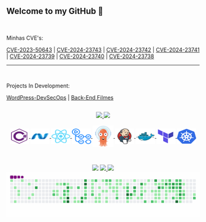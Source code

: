 ## Welcome to my GitHub 👋

 
 <div>
    <br>
<p>Minhas CVE's:</p>
<a href="https://github.com/giovannipajeu1/CVE-2023-50643">CVE-2023-50643</a> |
<a href="https://github.com/giovannipajeu1/CVE-2024-23743">CVE-2024-23743</a> |
<a href="https://github.com/giovannipajeu1/CVE-2024-23742">CVE-2024-23742</a> |
<a href="https://github.com/giovannipajeu1/CVE-2024-23741">CVE-2024-23741</a> |
<a href="https://github.com/giovannipajeu1/CVE-2024-23739">CVE-2024-23739</a> |
<a href="https://github.com/giovannipajeu1/CVE-2024-23740">CVE-2024-23740</a> |
<a href="https://github.com/giovannipajeu1/CVE-2024-23738">CVE-2024-23738</a> 
<br>
<hr>

  
<br>
<p>Projects In Development:</p>
<a href="https://github.com/giovannipajeu1/WordPress-DevOps">WordPress-DevSecOps</a> |
<a href="https://github.com/giovannipajeu1/Filmes-Api">Back-End Filmes</a>
 
 ##
 </div>
 <div align="center">
   <a href="https://github.com/iTzRod](https://github.com/giovannipajeu1">
   <img height="180em" src="https://github-readme-stats.vercel.app/api?username=giovannipajeu1&show_icons=true&theme=radical&border_color=FFFFFF&border_radius=20px"/>
   <img height="180em" src="https://github-readme-stats.vercel.app/api/top-langs/?username=giovannipajeu1&layout=compact&langs_count=16&theme=radical&border_radius=20px&border_color=FFFFFF"/>
</div>



    
<div style="display: inline_block" align="center"><br>
  <img align="center" height="40" width="50" src="https://raw.githubusercontent.com/devicons/devicon/master/icons/csharp/csharp-line.svg">
  <img align="center" height="40" width="50" src="https://raw.githubusercontent.com/devicons/devicon/master/icons/dot-net/dot-net-original.svg">
  <img align="center" height="40" width="50" src="https://raw.githubusercontent.com/devicons/devicon/master/icons/react/react-original.svg">
  <img align="center" height="40" width="50" src="https://raw.githubusercontent.com/devicons/devicon/master/icons/githubactions/githubactions-plain.svg">
  <img align="center" height="55" width="55" src="https://raw.githubusercontent.com/devicons/devicon/master/icons/argocd/argocd-original.svg">
  <img align="center" height="40" width="50" src="https://raw.githubusercontent.com/devicons/devicon/master/icons/jenkins/jenkins-original.svg">
  <img align="center" height="40" width="50" src="https://raw.githubusercontent.com/devicons/devicon/master/icons/docker/docker-original.svg">
  <img align="center" height="40" width="50" src="https://raw.githubusercontent.com/devicons/devicon/master/icons/terraform/terraform-original.svg">
  <img align="center" height="40" width="50" src="https://raw.githubusercontent.com/devicons/devicon/master/icons/kubernetes/kubernetes-original.svg">


 
</div> <br>

##
<div align="center">
  <a href="https://www.linkedin.com/in/giovanni-pajeu-lima/" target="_blank"><img src="https://img.shields.io/badge/-LinkedIn-%230077B5?style=for-the-badge&logo=linkedin&logoColor=white"></a>
  <a href="https://www.instagram.com/giovanni_pajeu/"  target=_blank><img src="https://img.shields.io/badge/Instagram-E4405F?style=for-the-badge&logo=instagram&logoColor=white">
  <a href="https://api.whatsapp.com/send?phone=5511973273915&text=Olá%20!%20Pode%20me%20ajudar%20%3F%20d/"  target=_blank><img src="https://img.shields.io/badge/WhatsApp-25D366?style=for-the-badge&logo=whatsapp&logoColor=white">
 
</div>



  <img src="https://raw.githubusercontent.com/Platane/snk/output/github-contribution-grid-snake.gif" />

